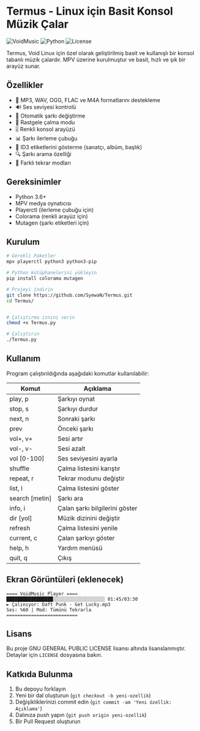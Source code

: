 # Termus - Linux için Basit Konsol Müzik Çalar

![VoidMusic](https://img.shields.io/badge/VoidMusic-v1.0-blue)
![Python](https://img.shields.io/badge/Python-3.6+-blue)
![License](https://img.shields.io/badge/license-MIT-green)

Termus, Void Linux için özel olarak geliştirilmiş basit ve kullanışlı bir konsol tabanlı müzik çalardır. MPV üzerine kurulmuştur ve basit, hızlı ve şık bir arayüz sunar.

## Özellikler

- 🎵 MP3, WAV, OGG, FLAC ve M4A formatlarını destekleme
- 🔊 Ses seviyesi kontrolü
- 🔄 Otomatik şarkı değiştirme
- 🔀 Rastgele çalma modu
- 🎚️ Renkli konsol arayüzü
- 📊 Şarkı ilerleme çubuğu
- 📝 ID3 etiketlerini gösterme (sanatçı, albüm, başlık)
- 🔍 Şarkı arama özelliği
- 🔁 Farklı tekrar modları

## Gereksinimler

- Python 3.6+
- MPV medya oynatıcısı
- Playerctl (ilerleme çubuğu için)
- Colorama (renkli arayüz için)
- Mutagen (şarkı etiketleri için)

## Kurulum

```bash
# Gerekli Paketler
mpv playerctl python3 python3-pip

# Python kütüphanelerini yükleyin
pip install colorama mutagen

# Projeyi indirin
git clone https://github.com/SyewaN/Termus.git
cd Termus/


# Çalıştırma iznini verin
chmod +x Termus.py

# Çalıştırın
./Termus.py
```

## Kullanım

Program çalıştırıldığında aşağıdaki komutlar kullanılabilir:

| Komut        | Açıklama                                |
|--------------|----------------------------------------|
| play, p      | Şarkıyı oynat                          |
| stop, s      | Şarkıyı durdur                         |
| next, n      | Sonraki şarkı                          |
| prev         | Önceki şarkı                           |
| vol+, v+     | Sesi artır                             |
| vol-, v-     | Sesi azalt                             |
| vol [0-100]  | Ses seviyesini ayarla                  |
| shuffle      | Çalma listesini karıştır               |
| repeat, r    | Tekrar modunu değiştir                 |
| list, l      | Çalma listesini göster                 |
| search [metin] | Şarkı ara                            |
| info, i      | Çalan şarkı bilgilerini göster         |
| dir [yol]    | Müzik dizinini değiştir                |
| refresh      | Çalma listesini yenile                 |
| current, c   | Çalan şarkıyı göster                   |
| help, h      | Yardım menüsü                          |
| quit, q      | Çıkış                                  |

## Ekran Görüntüleri (eklenecek)

```
==== VoidMusic Player ====
█████████████████░░░░░░░░░░░░░░░░░░░ 01:45/03:30
► Çalınıyor: Daft Punk - Get Lucky.mp3
Ses: %60 | Mod: Tümünü Tekrarla
==========================
```

## Lisans

Bu proje GNU GENERAL PUBLIC LICENSE lisansı altında lisanslanmıştır. Detaylar için `LICENSE` dosyasına bakın.

## Katkıda Bulunma

1. Bu depoyu forklayın
2. Yeni bir dal oluşturun (`git checkout -b yeni-ozellik`)
3. Değişikliklerinizi commit edin (`git commit -am 'Yeni özellik: Açıklama'`)
4. Dalınıza push yapın (`git push origin yeni-ozellik`)
5. Bir Pull Request oluşturun
